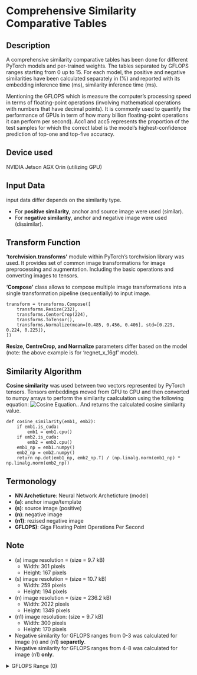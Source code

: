 # Comprehensive Similarity Comparative Tables
## Description
A comprehensive similarity comparative tables has been done for different PyTorch models and per-trained weights. The tables separated by GFLOPS ranges starting from 0 up to 15. For each model, the positive and negative similarities have been calculated separately in (%) and reported with its embedding inference time (ms), similarity inference time (ms).

Mentioning the GFLOPS which is measure the computer’s processing speed in terms of floating-point operations (involving mathematical operations with numbers that have decimal points). It is commonly used to quantify the performance of GPUs in term of how many billion floating-point operations it can perform per second). Acc1 and acc5 represents the proportion of the test samples for which the correct label is the model’s highest-confidence prediction of top-one and top-five accuracy.  



## Device used
NVIDIA Jetson AGX Orin (utilizing GPU)



## Input Data
input data differ depends on the similarity type. 
- For **positive similarity**, anchor and source image were used (similar). 
- For **negative similarity**, anchor and negative image were used (dissimilar).



## Transform Function
**‘torchvision.transforms’** module within PyTorch’s torchvision library was used. It provides set of common image transformations for image preprocessing and augmentation. Including the basic operations and converting images to tensors. 

**‘Compose’** class allows to compose multiple image transformations into a single transformation pipeline (sequentially) to input image.

```
transform = transforms.Compose([  
    transforms.Resize(232), 
    transforms.CenterCrop(224), 
    transforms.ToTensor(), 
    transforms.Normalize(mean=[0.485, 0.456, 0.406], std=[0.229, 0.224, 0.225]),
])
```
**Resize, CentreCrop, and Normalize** parameters differ based on the model (note: the above example is for ‘regnet_x_16gf’ model).




## Similarity Algorithm
**Cosine similarity** was used between two vectors represented by PyTorch tensors. Tensors embeddings moved from GPU to CPU and then converted to numpy arrays to perform the similarity caalculation using the following equation:
![Cosine Equation.](/home/adasi/git-sim/cosine_eq.png). And returns the calculated cosine similarity value.

```
def cosine_similarity(emb1, emb2):
    if emb1.is_cuda:
        emb1 = emb1.cpu()
    if emb2.is_cuda:
        emb2 = emb2.cpu()
    emb1_np = emb1.numpy()
    emb2_np = emb2.numpy()
    return np.dot(emb1_np, emb2_np.T) / (np.linalg.norm(emb1_np) * np.linalg.norm(emb2_np))
```



## Termonology
- **NN Archeticture**: Neural Network Archeticture (model)
- **(a)**: anchor image/template
- **(s)**: source image (positive)
- **(n)**: negative image
- **(n1)**: rezised negative image
- **GFLOPS)**: Giga Floating Point Operations Per Second
  

## Note
- (a) image resolution =  (size = 9.7 kB)
  * Width: 301 pixels  
  * Height: 167 pixels
- (s) image resolution = (size = 10.7 kB)
  * Width: 259 pixels  
  * Height: 194 pixels
- (n) image resolution = (size = 236.2 kB)
  * Width: 2022 pixels  
  * Height: 1349 pixels
- (n1) image resolution: (size = 9.7 kB)
  * Width: 300 pixels  
  * Height: 170 pixels
- Negative similarity for GFLOPS ranges from 0-3 was calculated for image (n) and (n1) **separetly**.
- Negative similarity for GFLOPS ranges from 4-8 was calculated for image (n1) **only**.

<details>  
<summary> GFLOPS Range (0)</summary>
  
|**NN Architecture**|alexnet|efficientnet_b0|efficientnet_b1(v2)|mnasnet0_5|mnasnet0_75|mnasnet1_0|mnasnet1_3|mobilenet_v2 (v2)|mobilenet_v3_large(v2)|mobilenet_v3_small|regnet_x_400mf (v2)|
|-|-|-|-|-|-|-|-|-|-|-|-|
| **Positive Similarity**|-|-|-|-|-|-|-|-|-|-|-|
| **Embedding Inference Time(ms)**| 22.9452|76.0708|106.3330|53.2820|55.9785|58.9318|64.6741|63.5908|62.2003|57.5352|74.1813|
| **Similarity Inference Time(ms)***|1.0910|1.9257|0.9677|1.7705|1.5173|1.9150|2.6190|1.6997|1.3955|1.5497|1.8296
| **Anchor & Positive Similarity**|54.0608|58.7266|62.6513|24.7069|34.0333|41.4679|30.7476|53.7780|81.3388|79.1964|85.3203|
| **Negative Similarity (n)**| -|-|-|-|-|-|-|-|-|-|-|
| **Embedding Inference Time(ms)**|66.6418|123.0218|135.6370|91.1896|92.5117|92.3293|92.2983|91.9986|102.9584|90.6320|112.9642|
| **Similarity Inference Time**| 1.7035|0.9840|1.3869|1.9929|1.0848|1.1435|1.0560|0.8957|0.9561|1.1070|1.0641|
| **Anchor & Negative Similarity**| 20.9051|-1.8293|-3.1438|1.4024|4.1157|14.5433|4.1319|25.2240|40.3210|35.2345|46.9519|
| **Negative Similarity (n1)-resized**| -|-|-|-|-|-|-|-|-|-|-|
| **Embedding Inference Time(ms)**|23.1783|85.9363|104.8846|55.4149|56.0505|55.1937|53.7698|61.7499|67.3475|65.4585|78.7289|
| **Similarity Inference Time**| 1.1210|0.8719|0.8240|1.5688|1.6725|1.8065|1.9388|1.4744|1.0903|1.9948|1.3828|
| **Anchor & Negative Similarity**| 21.2423|0.6875|0.5179|1.2124|6.0947|14.5142|4.8405|26.2946|39.1919|30.6165|49.9285|
| **GFLOPS (Giga Floating Point Operations Per Second)**| 0.71|0.39|0.69|0.1|0.21|0.31|0.53|0.3|0.22|0.06|0.41|
| **acc1**| 56.522|77.692|79.838|67.734|71.18|73.456|76.506|72.154|75.274|67.668|74.864|
| **acc5**|79.066|93.532|94.934|87.49|90.496|91.51|93.522|90.822|92.566|87.402|92.322|


### **Analysis:** 
- **alexnet** has the smallest embedding inference time (positive similarity)
- **efficientnet_b0** & **efficientnet_b1 (v2)** has negative values in the anchor & negative similarity (negativr similarity) of **image (n)**
- **efficientnet_b1(v2)** has the smallest similarity inference time (negative similarity)
- **mobilenet_v3_large(v2)** & **regnet_x_400mf (v2)** models reach +80% in anchor & positive similarity (positive similarity), while **mobilenet_v3_small** almost 80%
  
</details>











